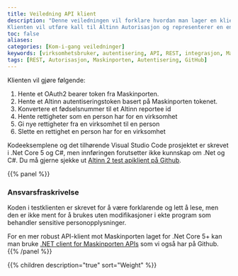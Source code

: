 ```yaml
---
title: Veiledning API klient
description: "Denne veiledningen vil forklare hvordan man lager en klient som integrerer seg med Altinns REST API.
Klienten vil utføre kall til Altinn Autorisasjon og representerer en enkel tilgangsstyringsklient."
toc: false
aliases:
categories: [Kom-i-gang veiledninger]
keywords: [virksomhetsbruker, autentisering, API, REST, integrasjon, Maskinporten, virksomhetssertifikat, ReporteeID, GitHub] 
tags: [REST, Autorisasjon, Maskinporten, Autentisering, GitHub]
---
```


Klienten vil gjøre følgende:
1. Hente et OAuth2 bearer token fra Maskinporten.
2. Hente et Altinn autentiseringstoken basert på Maskinporten tokenet.
3. Konvertere et fødselsnummer til et Altinn reportee id
4. Hente rettigheter som en person har for en virksomhet
5. Gi nye rettigheter fra en virksomhet til en person
6. Slette en rettighet en person har for en virksomhet
<!--more-->

Kodeeksemplene og det tilhørende Visual Studio Code prosjektet er skrevet i .Net Core 5 og C#, men innføringen forutsetter ikke kunnskap om .Net og C#.
Du må gjerne sjekke ut [Altinn 2 test apiklient på Github](https://github.com/Altinn/altinn2-test-apiclient).

{{% panel %}}
### Ansvarsfraskrivelse
Koden i testklienten er skrevet for å være forklarende og lett å lese, men den er ikke ment for å brukes uten modifikasjoner i ekte program som behandler sensitive personopplysninger.

For en mer robust API-klient mot Maskinporten laget for .Net Core 5+ kan man bruke [.NET client for Maskinporten APIs](https://github.com/Altinn/altinn-apiclient-maskinporten) som vi også har på Github.
{{% /panel %}}

{{% children description="true" sort="Weight" %}}
